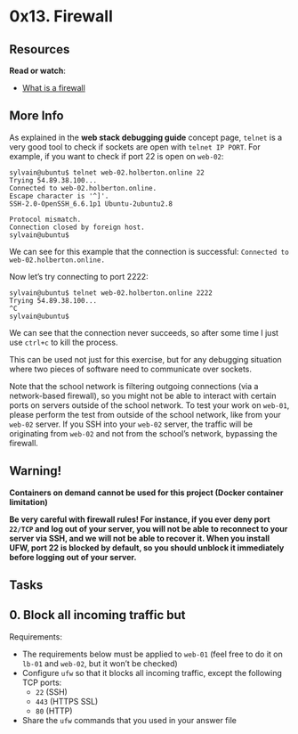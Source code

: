 <h1>0x13. Firewall</h1>
<h2>Resources</h2>

<p><strong>Read or watch</strong>:</p>

<ul>
<li><a href="/rltoken/QS5iHSDU_woydPRIb68sOw" title="What is a firewall" target="_blank">What is a firewall</a> </li>
</ul>

<h2>More Info</h2>

<p>As explained in the <strong>web stack debugging guide</strong> concept page, <code>telnet</code> is a very good tool to check if sockets are open with <code>telnet IP PORT</code>. For example, if you want to check if port 22 is open on <code>web-02</code>:</p>

<pre><code>sylvain@ubuntu$ telnet web-02.holberton.online 22
Trying 54.89.38.100...
Connected to web-02.holberton.online.
Escape character is &#39;^]&#39;.
SSH-2.0-OpenSSH_6.6.1p1 Ubuntu-2ubuntu2.8

Protocol mismatch.
Connection closed by foreign host.
sylvain@ubuntu$
</code></pre>

<p>We can see for this example that the connection is successful: 
<code>Connected to web-02.holberton.online.</code></p>

<p>Now let&rsquo;s try connecting to port 2222:</p>

<pre><code>sylvain@ubuntu$ telnet web-02.holberton.online 2222
Trying 54.89.38.100...
^C
sylvain@ubuntu$
</code></pre>

<p>We can see that the connection never succeeds, so after some time I just use <code>ctrl+c</code> to kill the process.</p>

<p>This can be used not just for this exercise, but for any debugging situation where two pieces of software need to communicate over sockets.</p>

<p>Note that the school network is filtering outgoing connections (via a network-based firewall), so you might not be able to interact with certain ports on servers outside of the school network. To test your work on <code>web-01</code>, please perform the test from outside of the school network, like from your <code>web-02</code> server. If you SSH into your <code>web-02</code> server, the traffic will be originating from <code>web-02</code> and not from the school&rsquo;s network, bypassing the firewall.</p>

<h2>Warning!</h2>

<p><strong>Containers on demand cannot be used for this project (Docker container limitation)</strong></p>

<p><strong>Be very careful with firewall rules! For instance, if you ever deny port <code>22/TCP</code> and log out of your server, you will not be able to reconnect to your server via SSH, and we will not be able to recover it. When you install UFW, port 22 is blocked by default, so you should unblock it immediately before logging out of your server.</strong></p>

</div>

 <h2>Tasks</h2>
  
<h2>0. Block all incoming traffic but</h2>
    
<p>Requirements:</p>

<ul>
<li>The requirements below must be applied to <code>web-01</code> (feel free to do it on <code>lb-01</code> and <code>web-02</code>, but it won&rsquo;t be checked)</li>
<li>Configure <code>ufw</code> so that it blocks all incoming traffic, except the following TCP ports:

<ul>
<li><code>22</code> (SSH)</li>
<li><code>443</code> (HTTPS SSL)</li>
<li><code>80</code> (HTTP)</li>
</ul></li>
<li>Share the <code>ufw</code> commands that you used in your answer file</li>
</ul>
